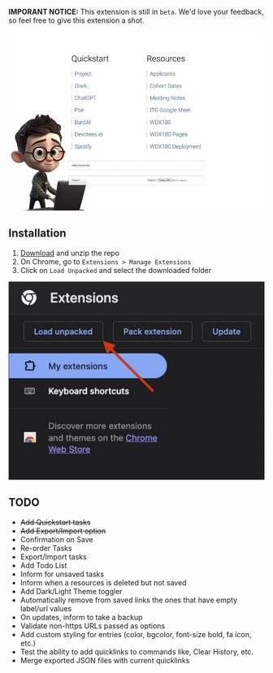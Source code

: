 **IMPORANT NOTICE:** This extension is still in `beta`. We'd love your feedback, so feel free to give this extension a shot.

![](./assets/NewTab.jpg)

## Installation

1. [Download](https://github.com/in-tech-gration/Chrome.New.Tab.Extension/archive/refs/heads/main.zip) and unzip the repo
2. On Chrome, go to `Extensions > Manage Extensions`
3. Click on `Load Unpacked` and select the downloaded folder 

![](./assets/load.unpacked.jpg)

## TODO

- ~~Add Quickstart tasks~~
- ~~Add Export/Import option~~
- Confirmation on Save
- Re-order Tasks
- Export/Import tasks
- Add Todo List
- Inform for unsaved tasks
- Inform when a resources is deleted but not saved
- Add Dark/Light Theme toggler
- Automatically remove from saved links the ones that have empty label/url values
- On updates, inform to take a backup
- Validate non-https URLs passed as options
- Add custom styling for entries (color, bgcolor, font-size bold, fa icon, etc.)
- Test the ability to add quicklinks to commands like, Clear History, etc.
- Merge exported JSON files with current quicklinks


